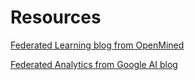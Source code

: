 # Resources

[Federated Learning blog from OpenMined](https://blog.openmined.org/tag/federated-learning/)

[Federated Analytics from Google AI blog](https://ai.googleblog.com/2020/05/federated-analytics-collaborative-data.html)